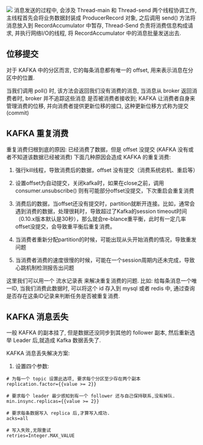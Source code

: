 <img src="../生产者消息投递流程.png"></img>
消息发送的过程中, 会涉及 Thread-main 和 Thread-send 两个线程协调工作, 主线程首先会将业务数据封装成 ProducerRecord 对象, 
之后调用 send() 方法将消息放入到 RecordAccumulator 中暂存, Thread-Send 负责将消费信息构成请求, 并执行网络I/O的线程, 将
RecordAccumulator 中的消息批量发送出去.




## 位移提交
对于 KAFKA 中的分区而言, 它的每条消息都有唯一的 offset, 用来表示消息在分区中的位置.

当我们调用 poll() 时, 该方法会返回我们没有消费的消息, 当消息从 broker 返回消费者时, broker 并不追踪这些消息
是否被消费者接收到; KAFKA 让消费者自身来管理消费的位移, 并向消费者提供更新位移的接口, 这种更新位移方式称为提交(commit)


## KAFKA 重复消费
重复消费归根到底的原因: 已经消费了数据，但是 offset 没提交 (KAFKA 没有或者不知道该数据已经被消费)
下面几种原因会造成 KAFKA 的重复消费:

1. 强行kill线程，导致消费后的数据，offset 没有提交（消费系统宕机、重启等）

2. 设置offset为自动提交，关闭kafka时，如果在close之前，调用 consumer.unsubscribe() 则有可能部分offset没提交，下次重启会重复消费

3. 消费后的数据，当offset还没有提交时，partition就断开连接。比如，通常会遇到消费的数据，处理很耗时，导致超过了Kafka的session timeout时间（0.10.x版本默认是30秒），那么就会re-blance重平衡，此时有一定几率offset没提交，会导致重平衡后重复消费。 

4. 当消费者重新分配partition的时候，可能出现从头开始消费的情况，导致重发问题

5. 当消费者消费的速度很慢的时候，可能在一个session周期内还未完成，导致心跳机制检测报告出问题

这里我们可以用一个 流水记录表 来解决重复消费的问题. 比如: 给每条消息一个唯一ID, 当我们消费此数据时, 可以将这个 id 存入到 mysql 或者 redis 中, 通过查询
是否存在这条ID记录来判断任务是否被重复消费.


## KAFKA 消息丢失
一般 KAFKA 的副本挂了, 但是数据还没同步到其他的 follower 副本, 然后重新选举 Leader 后,就造成 Kafka 数据丢失了.

KAFKA 消息丢失解决方案:
1. 设置四个参数:
```properties
# 为每一个 topic 设置此选项, 要求每个分区至少存在两个副本
replication.factor={{value >= 2}}

# 要求每个 leader 最少感知到有一个 follower 还与自己保持联系,没有掉队.
min.insync.replicas={{value >= 2}}

# 要求每条数据写入 replica 后,才算写入成功.
acks=all

# 写入失败,无限重试
retries=Integer.MAX_VALUE
```

